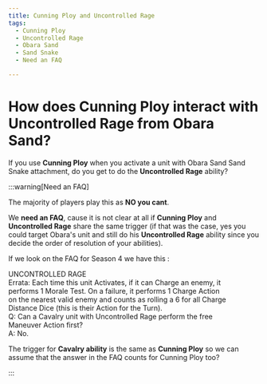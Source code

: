 ```yaml
---
title: Cunning Ploy and Uncontrolled Rage
tags:
  - Cunning Ploy
  - Uncontrolled Rage
  - Obara Sand
  - Sand Snake
  - Need an FAQ

---
```


# How does Cunning Ploy interact with Uncontrolled Rage from Obara Sand?


If you use **Cunning Ploy** when you activate a unit with Obara Sand Sand Snake attachment, do you get to do the **Uncontrolled Rage** ability?

:::warning[Need an FAQ]

The majority of players play this as **NO you cant**.

We **need an FAQ**, cause it is not clear at all if **Cunning Ploy** and **Uncontrolled Rage** share the same trigger (if that was the case, yes you could target Obara's unit and still do his **Uncontrolled Rage** ability since you decide the order of resolution of your abilities).

If we look on the FAQ for Season 4 we have this : 

UNCONTROLLED RAGE<br/>
Errata: Each time this unit Activates, if it can Charge an enemy, it<br/>
performs 1 Morale Test. On a failure, it performs 1 Charge Action<br/>
on the nearest valid enemy and counts as rolling a 6 for all Charge<br/>
Distance Dice (this is their Action for the Turn).<br/>
Q: Can a Cavalry unit with Uncontrolled Rage perform the free<br/>
Maneuver Action first?<br/>
A: No.<br/>

The trigger for **Cavalry ability** is the same as **Cunning Ploy** so we can assume that the answer in the FAQ counts for Cunning Ploy too?


:::
